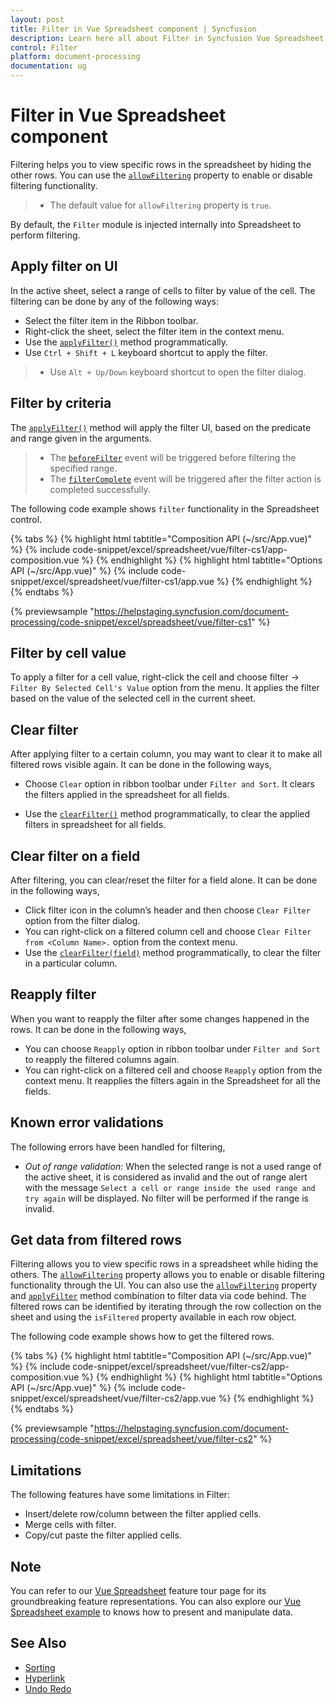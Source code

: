 ```yaml
---
layout: post
title: Filter in Vue Spreadsheet component | Syncfusion
description: Learn here all about Filter in Syncfusion Vue Spreadsheet component of Syncfusion Essential JS 2 and more.
control: Filter 
platform: document-processing
documentation: ug
---
```


# Filter in Vue Spreadsheet component

Filtering helps you to view specific rows in the spreadsheet by hiding the other rows. You can use the [`allowFiltering`](https://ej2.syncfusion.com/vue/documentation/api/spreadsheet/#allowfiltering) property to enable or disable filtering functionality.

> * The default value for `allowFiltering` property is `true`.

By default, the `Filter` module is injected internally into Spreadsheet to perform filtering.

## Apply filter on UI

In the active sheet, select a range of cells to filter by value of the cell. The filtering can be done by any of the following ways:

* Select the filter item in the Ribbon toolbar.
* Right-click the sheet, select the filter item in the context menu.
* Use the [`applyFilter()`](https://ej2.syncfusion.com/vue/documentation/api/spreadsheet/#applyfilter) method programmatically.
* Use `Ctrl + Shift + L` keyboard shortcut to apply the filter.

> * Use `Alt + Up/Down` keyboard shortcut to open the filter dialog.

## Filter by criteria

The [`applyFilter()`](https://ej2.syncfusion.com/vue/documentation/api/spreadsheet/#applyfilter) method will apply the filter UI, based on the predicate and range given in the arguments.

> * The [`beforeFilter`](https://ej2.syncfusion.com/vue/documentation/api/spreadsheet/#beforefilter) event will be triggered before filtering the specified range.
> * The [`filterComplete`](https://ej2.syncfusion.com/vue/documentation/api/spreadsheet/#filtercomplete) event will be triggered after the filter action is completed successfully.

The following code example shows `filter` functionality in the Spreadsheet control.

{% tabs %}
{% highlight html tabtitle="Composition API (~/src/App.vue)" %}
{% include code-snippet/excel/spreadsheet/vue/filter-cs1/app-composition.vue %}
{% endhighlight %}
{% highlight html tabtitle="Options API (~/src/App.vue)" %}
{% include code-snippet/excel/spreadsheet/vue/filter-cs1/app.vue %}
{% endhighlight %}
{% endtabs %}
        
{% previewsample "https://helpstaging.syncfusion.com/document-processing/code-snippet/excel/spreadsheet/vue/filter-cs1" %}

## Filter by cell value

To apply a filter for a cell value, right-click the cell and choose filter -> `Filter By Selected Cell's Value` option from the menu. It applies the filter based on the value of the selected cell in the current sheet.

## Clear filter

After applying filter to a certain column, you may want to clear it to make all filtered rows visible again. It can be done in the following ways,

* Choose `Clear` option in ribbon toolbar under `Filter and Sort`. It clears the filters applied in the spreadsheet for all fields.

* Use the [`clearFilter()`](https://ej2.syncfusion.com/vue/documentation/api/spreadsheet/#clearfilter) method programmatically, to clear the applied filters in spreadsheet for all fields.

## Clear filter on a field

After filtering, you can clear/reset the filter for a field alone. It can be done in the following ways,

* Click filter icon in the column’s header and then choose `Clear Filter` option from the filter dialog.
* You can right-click on a filtered column cell and choose `Clear Filter from <Column Name>.` option from the context menu.
* Use the [`clearFilter(field)`](https://ej2.syncfusion.com/vue/documentation/api/spreadsheet/#clearfilter) method programmatically, to clear the filter in a particular column.

## Reapply filter

When you want to reapply the filter after some changes happened in the rows. It can be done in the following ways,

* You can choose `Reapply` option in ribbon toolbar under `Filter and Sort` to reapply the filtered columns again.
* You can right-click on a filtered cell and choose `Reapply` option from the context menu. It reapplies the filters again in the Spreadsheet for all the fields.

## Known error validations

The following errors have been handled for filtering,
* *Out of range validation:* When the selected range is not a used range of the active sheet, it is considered as invalid and the out of range alert with the message `Select a cell or range inside the used range and try again` will be displayed. No filter will be performed if the range is invalid.

## Get data from filtered rows

Filtering allows you to view specific rows in a spreadsheet while hiding the others. The [`allowFiltering`](https://ej2.syncfusion.com/vue/documentation/api/spreadsheet/#allowfiltering) property allows you to enable or disable filtering functionality through the UI. You can also use the [`allowFiltering`](https://ej2.syncfusion.com/vue/documentation/api/spreadsheet/#allowfiltering) property and [`applyFilter`](https://ej2.syncfusion.com/vue/documentation/api/spreadsheet/#applyfilter) method combination to filter data via code behind. The filtered rows can be identified by iterating through the row collection on the sheet and using the `isFiltered` property available in each row object.

The following code example shows how to get the filtered rows.

{% tabs %}
{% highlight html tabtitle="Composition API (~/src/App.vue)" %}
{% include code-snippet/excel/spreadsheet/vue/filter-cs2/app-composition.vue %}
{% endhighlight %}
{% highlight html tabtitle="Options API (~/src/App.vue)" %}
{% include code-snippet/excel/spreadsheet/vue/filter-cs2/app.vue %}
{% endhighlight %}
{% endtabs %}
        
{% previewsample "https://helpstaging.syncfusion.com/document-processing/code-snippet/excel/spreadsheet/vue/filter-cs2" %}

## Limitations

The following features have some limitations in Filter:

* Insert/delete row/column between the filter applied cells.
* Merge cells with filter.
* Copy/cut paste the filter applied cells.

## Note

You can refer to our [Vue Spreadsheet](https://www.syncfusion.com/vue-ui-components/vue-spreadsheet) feature tour page for its groundbreaking feature representations. You can also explore our [Vue Spreadsheet example](https://ej2.syncfusion.com/vue/demos/#/material/spreadsheet/default.html) to knows how to present and manipulate data.

## See Also

* [Sorting](./sort)
* [Hyperlink](./link)
* [Undo Redo](./undo-redo)